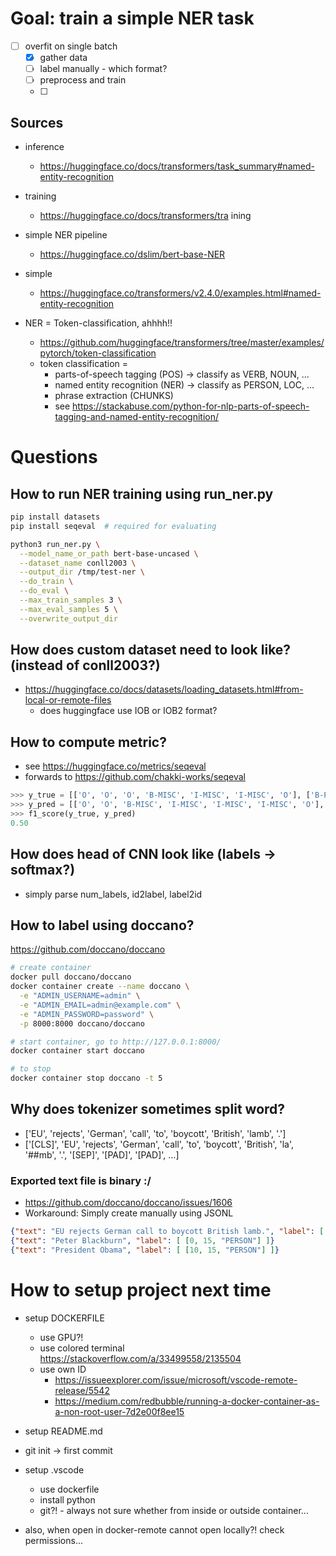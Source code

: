 # Goal: train a simple NER task

- [ ] overfit on single batch
  - [x] gather data
  - [ ] label manually - which format?
  - [ ] preprocess and train
  - [ ] 


## Sources

- inference
  - https://huggingface.co/docs/transformers/task_summary#named-entity-recognition
- training
  - https://huggingface.co/docs/transformers/tra  ining

- simple NER pipeline
  - https://huggingface.co/dslim/bert-base-NER
- simple 
  - https://huggingface.co/transformers/v2.4.0/examples.html#named-entity-recognition
- NER = Token-classification, ahhhh!!
  - https://github.com/huggingface/transformers/tree/master/examples/pytorch/token-classification
  - token classification = 
    - parts-of-speech tagging (POS) -> classify as VERB, NOUN, ...
    - named entity recognition (NER) -> classify as PERSON, LOC, ...
    - phrase extraction (CHUNKS)
    - see https://stackabuse.com/python-for-nlp-parts-of-speech-tagging-and-named-entity-recognition/

# Questions

## How to run NER training using run_ner.py

```bash
pip install datasets
pip install seqeval  # required for evaluating

python3 run_ner.py \
  --model_name_or_path bert-base-uncased \
  --dataset_name conll2003 \
  --output_dir /tmp/test-ner \
  --do_train \
  --do_eval \
  --max_train_samples 3 \
  --max_eval_samples 5 \
  --overwrite_output_dir
```

## How does custom dataset need to look like? (instead of conll2003?)

- https://huggingface.co/docs/datasets/loading_datasets.html#from-local-or-remote-files
  - does huggingface use IOB or IOB2 format?

## How to compute metric?

- see https://huggingface.co/metrics/seqeval 
- forwards to https://github.com/chakki-works/seqeval

```python
>>> y_true = [['O', 'O', 'O', 'B-MISC', 'I-MISC', 'I-MISC', 'O'], ['B-PER', 'I-PER', 'O']]
>>> y_pred = [['O', 'O', 'B-MISC', 'I-MISC', 'I-MISC', 'I-MISC', 'O'], ['B-PER', 'I-PER', 'O']]
>>> f1_score(y_true, y_pred)
0.50
```

## How does head of CNN look like (labels -> softmax?)

- simply parse num_labels, id2label, label2id

## How to label using doccano?

https://github.com/doccano/doccano

```bash
# create container
docker pull doccano/doccano
docker container create --name doccano \
  -e "ADMIN_USERNAME=admin" \
  -e "ADMIN_EMAIL=admin@example.com" \
  -e "ADMIN_PASSWORD=password" \
  -p 8000:8000 doccano/doccano

# start container, go to http://127.0.0.1:8000/
docker container start doccano

# to stop
docker container stop doccano -t 5
```

## Why does tokenizer sometimes split word?

- ['EU', 'rejects', 'German', 'call', 'to', 'boycott', 'British', 'lamb', '.']
- ['[CLS]', 'EU', 'rejects', 'German', 'call', 'to', 'boycott', 'British', 'la', '##mb', '.', '[SEP]', '[PAD]', '[PAD]', ...]

### Exported text file is binary :/

- https://github.com/doccano/doccano/issues/1606
- Workaround: Simply create manually using JSONL

```json
{"text": "EU rejects German call to boycott British lamb.", "label": [ [0, 2, "ORG"], [11, 17, "MISC"], ... ]}
{"text": "Peter Blackburn", "label": [ [0, 15, "PERSON"] ]}
{"text": "President Obama", "label": [ [10, 15, "PERSON"] ]}
```


# How to setup project next time

- setup DOCKERFILE
  - use GPU?!
  - use colored terminal https://stackoverflow.com/a/33499558/2135504
  - use own ID
    - https://issueexplorer.com/issue/microsoft/vscode-remote-release/5542
    - https://medium.com/redbubble/running-a-docker-container-as-a-non-root-user-7d2e00f8ee15
- setup README.md
- git init -> first commit
- setup .vscode
  - use dockerfile
  - install python
  - git?! - always not sure whether from inside or outside container...

- also, when open in docker-remote cannot open locally?! check permissions... 
